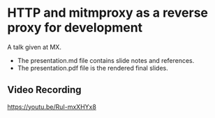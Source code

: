 # HTTP and mitmproxy as a reverse proxy for development

A talk given at MX.

* The presentation.md file contains slide notes and references.
* The presentation.pdf file is the rendered final slides.

## Video Recording

https://youtu.be/RuI-mxXHYx8
